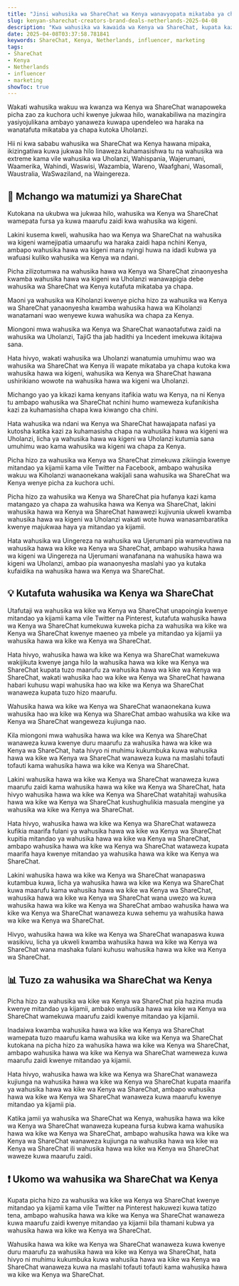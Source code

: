 ```yaml
---
title: "Jinsi wahusika wa ShareChat wa Kenya wanavyopata mikataba ya chapa nchini Uholanzi"
slug: kenyan-sharechat-creators-brand-deals-netherlands-2025-04-08
description: "Kwa wahusika wa kawaida wa Kenya wa ShareChat, kupata kazi za kuhamasisha bidhaa kutoka Uholanzi kunaweza kumaanisha kuwa na nafasi fulani ya kulazimishwa katika soko la mataifa ya magharibi."
date: 2025-04-08T03:37:58.781841
keywords: ShareChat, Kenya, Netherlands, influencer, marketing
tags:
- ShareChat
- Kenya
- Netherlands
- influencer
- marketing
showToc: true
---
```


Wakati wahusika wakuu wa kwanza wa Kenya wa ShareChat wanapoweka picha zao za kuchora uchi kwenye jukwaa hilo, wanakabiliwa na mazingira yasiyojulikana ambayo yanaweza kuwapa upendeleo wa haraka na wanatafuta mikataba ya chapa kutoka Uholanzi.

Hii ni kwa sababu wahusika wa ShareChat wa Kenya hawana mipaka, ikizingatiwa kuwa jukwaa hilo linaweza kuhamasishwa tu na wahusika wa extreme kama vile wahusika wa Uholanzi, Wahispania, Wajerumani, Waamerika, Wahindi, Waswisi, Wazambia, Wareno, Waafghani, Wasomali, Waustralia, WaSwaziland, na Waingereza.



## 📢 Mchango wa matumizi ya ShareChat

Kutokana na ukubwa wa jukwaa hilo, wahusika wa Kenya wa ShareChat wamepata fursa ya kuwa maarufu zaidi kwa wahusika wa kigeni.


Lakini kusema kweli, wahusika hao wa Kenya wa ShareChat na wahusika wa kigeni wamejipatia umaarufu wa haraka zaidi hapa nchini Kenya, ambapo wahusika hawa wa kigeni mara nyingi huwa na idadi kubwa ya wafuasi kuliko wahusika wa Kenya wa ndani.


Picha zilizotumwa na wahusika hawa wa Kenya wa ShareChat zinaonyesha kwamba wahusika hawa wa kigeni wa Uholanzi wanawapigia debe wahusika wa ShareChat wa Kenya kutafuta mikataba ya chapa.


Maoni ya wahusika wa Kiholanzi kwenye picha hizo za wahusika wa Kenya wa ShareChat yanaonyesha kwamba wahusika hawa wa Kiholanzi wanatamani wao wenyewe kuwa wahusika wa chapa za Kenya.


Miongoni mwa wahusika wa Kenya wa ShareChat wanaotafutwa zaidi na wahusika wa Uholanzi, TajiG tha jab hadithi ya Incedent imekuwa ikitajwa sana.


Hata hivyo, wakati wahusika wa Uholanzi wanatumia umuhimu wao wa wahusika wa ShareChat wa Kenya ili wapate mikataba ya chapa kutoka kwa wahusika hawa wa kigeni, wahusika wa Kenya wa ShareChat hawana ushirikiano wowote na wahusika hawa wa kigeni wa Uholanzi.


Michango yao ya kikazi kama kenyans itafikia watu wa Kenya, na ni Kenya tu ambapo wahusika wa ShareChat nchini humo wameweza kufanikisha kazi za kuhamasisha chapa kwa kiwango cha chini.


Hata wahusika wa ndani wa Kenya wa ShareChat hawajapata nafasi ya kutosha katika kazi za kuhamasisha chapa na wahusika hawa wa kigeni wa Uholanzi, licha ya wahusika hawa wa kigeni wa Uholanzi kutumia sana umuhimu wao kama wahusika wa kigeni wa chapa za Kenya. 


Picha hizo za wahusika wa Kenya wa ShareChat zimekuwa zikiingia kwenye mitandao ya kijamii kama vile Twitter na Facebook, ambapo wahusika wakuu wa Kiholanzi wanaonekana wakijali sana wahusika wa ShareChat wa Kenya wenye picha za kuchora uchi.


Picha hizo za wahusika wa Kenya wa ShareChat pia hufanya kazi kama matangazo ya chapa za wahusika hawa wa Kenya wa ShareChat, lakini wahusika hawa wa Kenya wa ShareChat hawawezi kujivunia ukweli kwamba wahusika hawa wa kigeni wa Uholanzi wakati wote huwa wanasambaratika kwenye majukwaa haya ya mitandao ya kijamii.


Hata wahusika wa Uingereza na wahusika wa Ujerumani pia wamevutiwa na wahusika hawa wa kike wa Kenya wa ShareChat, ambapo wahusika hawa wa kigeni wa Uingereza na Ujerumani wanafanana na wahusika hawa wa kigeni wa Uholanzi, ambao pia wanaonyesha maslahi yao ya kutaka kufaidika na wahusika hawa wa Kenya wa ShareChat.

 
## 💡 Kutafuta wahusika wa Kenya wa ShareChat

Utafutaji wa wahusika wa kike wa Kenya wa ShareChat unapoingia kwenye mitandao ya kijamii kama vile Twitter na Pinterest, kutafuta wahusika hawa wa Kenya wa ShareChat kumekuwa kuweka picha za wahusika wa kike wa Kenya wa ShareChat kwenye maeneo ya mbele ya mitandao ya kijamii ya wahusika hawa wa kike wa Kenya wa ShareChat.


Hata hivyo, wahusika hawa wa kike wa Kenya wa ShareChat wamekuwa wakijikuta kwenye janga hilo la wahusika hawa wa kike wa Kenya wa ShareChat kupata tuzo maarufu za wahusika hawa wa kike wa Kenya wa ShareChat, wakati wahusika hao wa kike wa Kenya wa ShareChat hawana habari kuhusu wapi wahusika hao wa kike wa Kenya wa ShareChat wanaweza kupata tuzo hizo maarufu.


Wahusika hawa wa kike wa Kenya wa ShareChat wanaonekana kuwa wahusika hao wa kike wa Kenya wa ShareChat ambao wahusika wa kike wa Kenya wa ShareChat wangeweza kujiunga nao.


Kila miongoni mwa wahusika hawa wa kike wa Kenya wa ShareChat wanaweza kuwa kwenye duru maarufu za wahusika hawa wa kike wa Kenya wa ShareChat, hata hivyo ni muhimu kukumbuka kuwa wahusika hawa wa kike wa Kenya wa ShareChat wanaweza kuwa na maslahi tofauti tofauti kama wahusika hawa wa kike wa Kenya wa ShareChat.


Lakini wahusika hawa wa kike wa Kenya wa ShareChat wanaweza kuwa maarufu zaidi kama wahusika hawa wa kike wa Kenya wa ShareChat, hata hivyo wahusika hawa wa kike wa Kenya wa ShareChat watahitaji wahusika hawa wa kike wa Kenya wa ShareChat kushughulikia masuala mengine ya wahusika wa kike wa Kenya wa ShareChat.


Hata hivyo, wahusika hawa wa kike wa Kenya wa ShareChat wataweza kufikia maarifa fulani ya wahusika hawa wa kike wa Kenya wa ShareChat kupitia mitandao ya wahusika hawa wa kike wa Kenya wa ShareChat, ambapo wahusika hawa wa kike wa Kenya wa ShareChat wataweza kupata maarifa haya kwenye mitandao ya wahusika hawa wa kike wa Kenya wa ShareChat.


Lakini wahusika hawa wa kike wa Kenya wa ShareChat wanapaswa kutambua kuwa, licha ya wahusika hawa wa kike wa Kenya wa ShareChat kuwa maarufu kama wahusika hawa wa kike wa Kenya wa ShareChat, wahusika hawa wa kike wa Kenya wa ShareChat wana uwezo wa kuwa wahusika hawa wa kike wa Kenya wa ShareChat ambao wahusika hawa wa kike wa Kenya wa ShareChat wanaweza kuwa sehemu ya wahusika hawa wa kike wa Kenya wa ShareChat.


Hivyo, wahusika hawa wa kike wa Kenya wa ShareChat wanapaswa kuwa wasikivu, licha ya ukweli kwamba wahusika hawa wa kike wa Kenya wa ShareChat wana mashaka fulani kuhusu wahusika hawa wa kike wa Kenya wa ShareChat.


 

## 📊 Tuzo za wahusika wa ShareChat wa Kenya

Picha hizo za wahusika wa kike wa Kenya wa ShareChat pia hazina muda kwenye mitandao ya kijamii, ambako wahusika hawa wa kike wa Kenya wa ShareChat wamekuwa maarufu zaidi kwenye mitandao ya kijamii.

Inadaiwa kwamba wahusika hawa wa kike wa Kenya wa ShareChat wamepata tuzo maarufu kama wahusika wa kike wa Kenya wa ShareChat kutokana na picha hizo za wahusika hawa wa kike wa Kenya wa ShareChat, ambapo wahusika hawa wa kike wa Kenya wa ShareChat wameweza kuwa maarufu zaidi kwenye mitandao ya kijamii.


Hata hivyo, wahusika hawa wa kike wa Kenya wa ShareChat wanaweza kujiunga na wahusika hawa wa kike wa Kenya wa ShareChat kupata maarifa ya wahusika hawa wa kike wa Kenya wa ShareChat, ambapo wahusika hawa wa kike wa Kenya wa ShareChat wanaweza kuwa maarufu kwenye mitandao ya kijamii pia.


Katika jamii ya wahusika wa ShareChat wa Kenya, wahusika hawa wa kike wa Kenya wa ShareChat wanaweza kupeana fursa kubwa kama wahusika hawa wa kike wa Kenya wa ShareChat, ambapo wahusika hawa wa kike wa Kenya wa ShareChat wanaweza kujiunga na wahusika hawa wa kike wa Kenya wa ShareChat ili wahusika hawa wa kike wa Kenya wa ShareChat waweze kuwa maarufu zaidi.



## ❗ Ukomo wa wahusika wa ShareChat wa Kenya

Kupata picha hizo za wahusika wa kike wa Kenya wa ShareChat kwenye mitandao ya kijamii kama vile Twitter na Pinterest hakuwezi kuwa tatizo tena, ambapo wahusika hawa wa kike wa Kenya wa ShareChat wanaweza kuwa maarufu zaidi kwenye mitandao ya kijamii bila thamani kubwa ya wahusika hawa wa kike wa Kenya wa ShareChat.


Wahusika hawa wa kike wa Kenya wa ShareChat wanaweza kuwa kwenye duru maarufu za wahusika hawa wa kike wa Kenya wa ShareChat, hata hivyo ni muhimu kukumbuka kuwa wahusika hawa wa kike wa Kenya wa ShareChat wanaweza kuwa na maslahi tofauti tofauti kama wahusika hawa wa kike wa Kenya wa ShareChat.